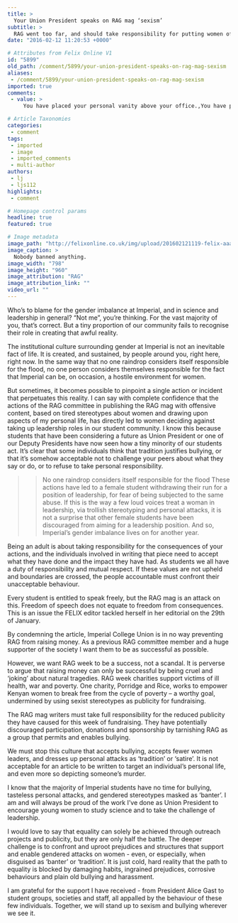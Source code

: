```yaml
---
title: >
  Your Union President speaks on RAG mag ‘sexism’
subtitle: >
  RAG went too far, and should take responsibility for putting women off taking on positions of responsibility
date: "2016-02-12 11:20:53 +0000"

# Attributes from Felix Online V1
id: "5899"
old_path: /comment/5899/your-union-president-speaks-on-rag-mag-sexism
aliases:
 - /comment/5899/your-union-president-speaks-on-rag-mag-sexism
imported: true
comments:
 - value: >
     You have placed your personal vanity above your office.,You have placed your personal vanity above your office.,You have placed your personal vanity above your office.,Shut up cunt, get back in the kitchen and make me a sandwich.,Shut up cunt, get back in the kitchen and make me a sandwich.,Shut up cunt, get back in the kitchen and make me a sandwich.,"Every student is entitled to speak freely, but the RAG mag is an attack on this."<br>Absolutely ridiculous. How does the publication of the RAG mag curtail the free expressions of others?<br>"Freedom of speech does not equate to freedom from consequences."<br>This sounds like the slogan of an Orwellian dictatorship. By this curious definition the Soviet Union had 'freedom of speech' as long as you were prepared to accept 'consequences' such as being sent to a labour camp.<br>Being a woman does not entitle you to use your office to silence and intimidate people who make fun of you.<br>,"Every student is entitled to speak freely, but the RAG mag is an attack on this."<br>Abso

# Article Taxonomies
categories:
 - comment
tags:
 - imported
 - image
 - imported_comments
 - multi-author
authors:
 - lj
 - ljs112
highlights:
 - comment

# Homepage control params
headline: true
featured: true

# Image metadata
image_path: "http://felixonline.co.uk/img/upload/201602121119-felix-aaa.png"
image_caption: >
  Nobody banned anything.
image_width: "798"
image_height: "960"
image_attribution: "RAG"
image_attribution_link: ""
video_url: ""
---
```


Who’s to blame for the gender imbalance at Imperial, and in science and leadership in general? “Not me”, you’re thinking. For the vast majority of you, that’s correct. But a tiny proportion of our community fails to recognise their role in creating that awful reality.

The institutional culture surrounding gender at Imperial is not an inevitable fact of life. It is created, and sustained, by people around you, right here, right now. In the same way that no one raindrop considers itself responsible for the flood, no one person considers themselves responsible for the fact that Imperial can be, on occasion, a hostile environment for women.

But sometimes, it becomes possible to pinpoint a single action or incident that perpetuates this reality. I can say with complete confidence that the actions of the RAG committee in publishing the RAG mag with offensive content, based on tired stereotypes about women and drawing upon aspects of my personal life, has directly led to women deciding against taking up leadership roles in our student community. I know this because students that have been considering a future as Union President or one of our Deputy Presidents have now seen how a tiny minority of our students act. It’s clear that some individuals think that tradition justifies bullying, or that it’s somehow acceptable not to challenge your peers about what they say or do, or to refuse to take personal responsibility.
> > No one raindrop considers itself responsible for the flood
These actions have led to a female student withdrawing their run for a position of leadership, for fear of being subjected to the same abuse. If this is the way a few loud voices treat a woman in leadership, via trollish stereotyping and personal attacks, it is not a surprise that other female students have been discouraged from aiming for a leadership position. And so, Imperial’s gender imbalance lives on for another year.

Being an adult is about taking responsibility for the consequences of your actions, and the individuals involved in writing that piece need to accept what they have done and the impact they have had. As students we all have a duty of responsibility and mutual respect. If these values are not upheld and boundaries are crossed, the people accountable must confront their unacceptable behaviour.

Every student is entitled to speak freely, but the RAG mag is an attack on this. Freedom of speech does not equate to freedom from consequences. This is an issue the FELIX editor tackled herself in her editorial on the 29th of January.

By condemning the article, Imperial College Union is in no way preventing RAG from raising money. As a previous RAG committee member and a huge supporter of the society I want them to be as successful as possible.

However, we want RAG week to be a success, not a scandal. It is perverse to argue that raising money can only be successful by being cruel and ‘joking’ about natural tragedies. RAG week charities support victims of ill health, war and poverty. One charity, Porridge and Rice, works to empower Kenyan women to break free from the cycle of poverty – a worthy goal, undermined by using sexist stereotypes as publicity for fundraising.

The RAG mag writers must take full responsibility for the reduced publicity they have caused for this week of fundraising. They have potentially discouraged participation, donations and sponsorship by tarnishing RAG as a group that permits and enables bullying.

We must stop this culture that accepts bullying, accepts fewer women leaders, and dresses up personal attacks as ‘tradition’ or ‘satire’. It is not acceptable for an article to be written to target an individual’s personal life, and even more so depicting someone’s murder.

I know that the majority of Imperial students have no time for bullying, tasteless personal attacks, and gendered stereotypes masked as ‘banter’. I am and will always be proud of the work I’ve done as Union President to encourage young women to study science and to take the challenge of leadership.

I would love to say that equality can solely be achieved through outreach projects and publicity, but they are only half the battle. The deeper challenge is to confront and uproot prejudices and structures that support and enable gendered attacks on women - even, or especially, when disguised as ‘banter’ or ‘tradition’. It is just cold, hard reality that the path to equality is blocked by damaging habits, ingrained prejudices, corrosive behaviours and plain old bullying and harassment.

I am grateful for the support I have received - from President Alice Gast to student groups, societies and staff, all appalled by the behaviour of these few individuals. Together, we will stand up to sexism and bullying wherever we see it.
